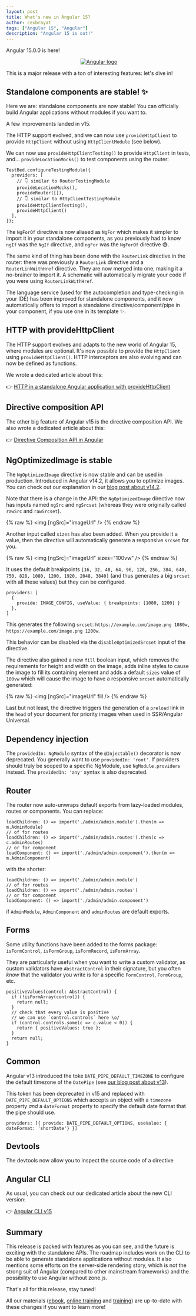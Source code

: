 ```yaml
---
layout: post
title: What's new in Angular 15?
author: cexbrayat
tags: ["Angular 15", "Angular"]
description: "Angular 15 is out!"
---
```


Angular&nbsp;15.0.0 is here!

<p style="text-align: center;">
  <a href="https://github.com/angular/angular/releases/tag/15.0.0">
    <img class="rounded img-fluid" style="max-width: 100%" src="/assets/images/angular.png" alt="Angular logo" />
  </a>
</p>

This is a major release with a ton of interesting features: let's dive in!

## Standalone components are stable! ✨

Here we are: standalone components are now stable!
You can officially build Angular applications without modules if you want to.

A few improvements landed in v15.

The HTTP support evolved, and we can now use `provideHttpClient` to provide `HttpClient` without using `HttpClientModule` (see below).

We can now use `provideHttpClientTesting()` to provide `HttpClient` in tests,
and... `provideLocationMocks()` to test components using the router:

    TestBed.configureTestingModule({
      providers: [
        // 👇 similar to RouterTestingModule
        provideLocationMocks(), 
        provideRouter([]), 
        // 👇 similar to HttpClientTestingModule
        provideHttpClientTesting(), 
        provideHttpClient() 
      ],
    });

The `NgForOf` directive is now aliased as `NgFor` which makes it simpler to import it in your standalone components, as you previously had to know `ngIf` was the `NgIf` directive, and `ngFor` was the `NgForOf` directive 😅.

The same kind of thing has been done with the `RouterLink` directive in the router:
there was previously a `RouterLink` directive and a `RouterLinkWithHref` directive.
They are now merged into one, making it a no-brainer to import it.
A schematic will automatically migrate your code if you were using `RouterLinkWithHref`.

The language service (used for the autocompletion and type-checking in your IDE) has been improved for standalone components, and it now automatically offers to import a standalone directive/component/pipe
in your component, if you use one in its template ✨.

## HTTP with provideHttpClient

The HTTP support evolves and adapts to the new world of Angular 15, where modules are optional.
It's now possible to provide the `HttpClient` using `provideHttpClient()`.
HTTP interceptors are also evolving and can now be defined as functions.

We wrote a dedicated article about this:

👉 [HTTP in a standalone Angular application with provideHttpClient](/2022/11/09/angular-http-in-standalone-applications)

## Directive composition API

The other big feature of Angular&nbsp;v15 is the directive composition API.
We also wrote a dedicated article about this:

👉 [Directive Composition API in Angular](/2022/10/19/directive-composition-api-in-angular)

## NgOptimizedImage is stable

The `NgOptimizedImage` directive is now stable and can be used in production.
Introduced in Angular&nbsp;v14.2, it allows you to optimize images.
You can check out our explanation in our [blog post about v14.2](/2022/08/26/what-is-new-angular-14.2/).

Note that there is a change in the API: the `NgOptimizedImage` directive now has inputs named `ngSrc` and `ngSrcset` (whereas they were originally called `rawSrc` and `rawSrcset`).

{% raw %}
    <img [ngSrc]="imageUrl" />
{% endraw %}

Another input called `sizes` has also been added.
When you provide it a value, then the directive will automatically generate a responsive `srcset` for you.

{% raw %}
    <img [ngSrc]="imageUrl" sizes="100vw" />
{% endraw %}

It uses the default breakpoints `[16, 32, 48, 64, 96, 128, 256, 384, 640, 750, 828, 1080, 1200, 1920, 2048, 3840]` (and thus generates a big `srcset` with all these values) but they can be configured.

    providers: [
      {
        provide: IMAGE_CONFIG, useValue: { breakpoints: [1080, 1200] }
      },
    ]

This generates the following `srcset`: `https://example.com/image.png 1080w, https://example.com/image.png 1200w`.

This behavior can be disabled via the `disableOptimizedSrcset` input of the directive.

The directive also gained a new `fill` boolean input,
which removes the requirements for height and width on the image,
adds inline styles to cause the image to fill its containing element
and adds a default `sizes` value of `100vw` which will cause the image to have a responsive `srcset` automatically generated:

{% raw %}
    <img [ngSrc]="imageUrl" fill />
{% endraw %}

Last but not least, the directive triggers the generation of a `preload` link in the `head` of your document for priority images when used in SSR/Angular Universal.

## Dependency injection

The `providedIn: NgModule` syntax of the `@Injectable()` decorator is now deprecated.
You generally want to use `providedIn: 'root'`.
If providers should truly be scoped to a specific NgModule, use
`NgModule.providers` instead.
The `providedIn: 'any'` syntax is also deprecated.

## Router

The router now auto-unwraps default exports from lazy-loaded modules, routes or components.
You can replace:

    loadChildren: () => import('./admin/admin.module').then(m => m.AdminModule)
    // of for routes
    loadChildren: () => import('./admin/admin.routes').then(c => c.adminRoutes)
    // or for component
    loadComponent: () => import('./admin/admin.component').then(m => m.AdminComponent)

with the shorter:

    loadChildren: () => import('./admin/admin.module')
    // of for routes
    loadChildren: () => import('./admin/admin.routes')
    // or for component
    loadComponent: () => import('./admin/admin.component')

if `AdminModule`, `AdminComponent` and `adminRoutes` are default exports.

## Forms

Some utility functions have been added to the forms package:
`isFormControl`, `isFormGroup`, `isFormRecord`, `isFormArray`.

They are particularly useful when you want to write a custom validator,
as custom validators have `AbstractControl` in their signature,
but you often _know_ that the validator you write is for a specific `FormControl`, `FormGroup`, etc.

    positiveValues(control: AbstractControl) {
      if (!isFormArray(control)) {
        return null;
      }
      // check that every value is positive
      // we can use `control.controls` here \o/
      if (control.controls.some(c => c.value < 0)) {
        return { positiveValues: true };
      }
      return null;
    }

## Common

Angular v13 introduced the toke `DATE_PIPE_DEFAULT_TIMEZONE` to configure the default timezone of the `DatePipe` (see [our blog post about v13](/2021/11/03/what-is-new-angular-13.0)).

This token has been deprecated in v15 and replaced with `DATE_PIPE_DEFAULT_OPTIONS` which accepts an object with a `timezone` property _and_ a `dateFormat` property to specify the default date format that the pipe should use.

    providers: [{ provide: DATE_PIPE_DEFAULT_OPTIONS, useValue: { dateFormat: 'shortDate'} }]

## Devtools

The devtools now allow you to inspect the source code of a directive

## Angular CLI

As usual, you can check out our dedicated article about the new CLI version:

👉 [Angular CLI v15](/2022/11/16/angular-cli-15.0)


## Summary

This release is packed with features as you can see,
and the future is exciting with the standalone APIs.
The roadmap includes work on the CLI to be able to generate standalone applications without modules.
It also mentions some efforts on the server-side rendering story,
which is not the strong suit of Angular (compared to other mainstream frameworks)
and the possibility to use Angular without zone.js.

That's all for this release, stay tuned!

All our materials ([ebook](https://books.ninja-squad.com/angular), [online training](https://angular-exercises.ninja-squad.com/) and [training](https://ninja-squad.com/training/angular)) are up-to-date with these changes if you want to learn more!
